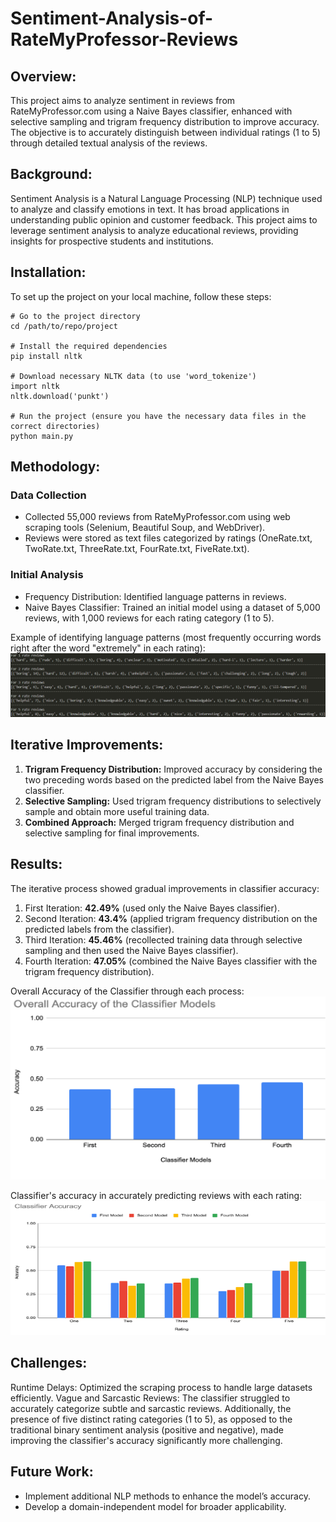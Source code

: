 # Sentiment-Analysis-of-RateMyProfessor-Reviews

## Overview:
This project aims to analyze sentiment in reviews from RateMyProfessor.com using a Naive Bayes classifier, enhanced with selective sampling and trigram frequency distribution to improve accuracy. The objective is to accurately distinguish between individual ratings (1 to 5) through detailed textual analysis of the reviews.

## Background:
Sentiment Analysis is a Natural Language Processing (NLP) technique used to analyze and classify emotions in text. It has broad applications in understanding public opinion and customer feedback. This project aims to leverage sentiment analysis to analyze educational reviews, providing insights for prospective students and institutions.

## Installation:
To set up the project on your local machine, follow these steps:
```
# Go to the project directory 
cd /path/to/repo/project 

# Install the required dependencies
pip install nltk

# Download necessary NLTK data (to use 'word_tokenize')
import nltk
nltk.download('punkt')

# Run the project (ensure you have the necessary data files in the correct directories)
python main.py
```

## Methodology:
### Data Collection
- Collected 55,000 reviews from RateMyProfessor.com using web scraping tools (Selenium, Beautiful Soup, and WebDriver).
- Reviews were stored as text files categorized by ratings (OneRate.txt, TwoRate.txt, ThreeRate.txt, FourRate.txt, FiveRate.txt).

### Initial Analysis
- Frequency Distribution: Identified language patterns in reviews.
- Naive Bayes Classifier: Trained an initial model using a dataset of 5,000 reviews, with 1,000 reviews for each rating category (1 to 5).

Example of identifying language patterns (most frequently occurring words right after the word "extremely" in each rating):
![](images/LanguagePattern.bmp)

## Iterative Improvements:
1. **Trigram Frequency Distribution:** Improved accuracy by considering the two preceding words based on the predicted label from the Naive Bayes classifier.
2. **Selective Sampling:** Used trigram frequency distributions to selectively sample and obtain more useful training data.
3. **Combined Approach:** Merged trigram frequency distribution and selective sampling for final improvements.

## Results:
The iterative process showed gradual improvements in classifier accuracy:
1. First Iteration: **42.49%** (used only the Naive Bayes classifier).
2. Second Iteration: **43.4%** (applied trigram frequency distribution on the predicted labels from the classifier).
3. Third Iteration: **45.46%** (recollected training data through selective sampling and then used the Naive Bayes classifier).
4. Fourth Iteration: **47.05%** (combined the Naive Bayes classifier with the trigram frequency distribution).


Overall Accuracy of the Classifier through each process:<br>
![](images/OverallAccuracy.bmp)

Classifier's accuracy in accurately predicting reviews with each rating:<br>
![](images/AccuracyPerRating.bmp)

## Challenges:
Runtime Delays: Optimized the scraping process to handle large datasets efficiently.
Vague and Sarcastic Reviews: The classifier struggled to accurately categorize subtle and sarcastic reviews. Additionally, the presence of five distinct rating categories (1 to 5), as opposed to the traditional binary sentiment analysis (positive and negative), made improving the classifier's accuracy significantly more challenging.

## Future Work:
- Implement additional NLP methods to enhance the model’s accuracy.
- Develop a domain-independent model for broader applicability.
